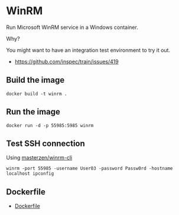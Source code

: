 # WinRM

Run Microsoft WinRM service in a Windows container.

Why?

You might want to have an integration test environment to try it out.

- https://github.com/inspec/train/issues/419

## Build the image

```
docker build -t winrm .
```

## Run the image

```
docker run -d -p 55985:5985 winrm
```

## Test SSH connection

Using [masterzen/winrm-cli](https://github.com/masterzen/winrm-cli)

```
winrm -port 55985 -username User03 -password Passw0rd -hostname localhost ipconfig
```

## Dockerfile
- [Dockerfile](https://github.com/StefanScherer/dockerfiles-windows/blob/main/winrm/Dockerfile)
